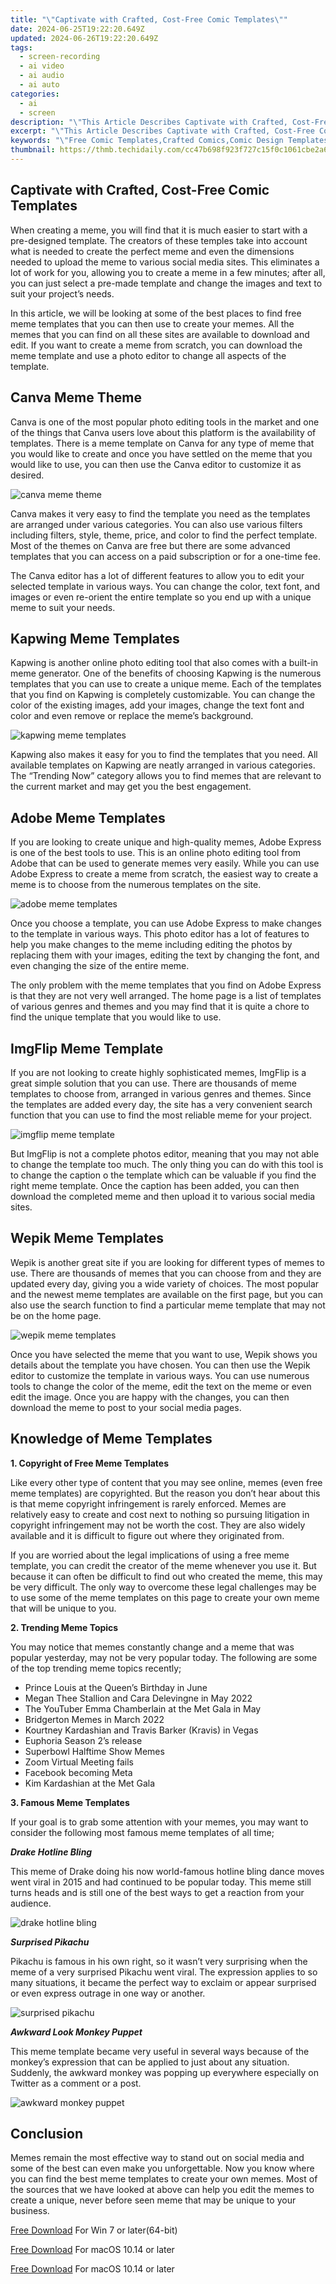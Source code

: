 ```yaml
---
title: "\"Captivate with Crafted, Cost-Free Comic Templates\""
date: 2024-06-25T19:22:20.649Z
updated: 2024-06-26T19:22:20.649Z
tags: 
  - screen-recording
  - ai video
  - ai audio
  - ai auto
categories: 
  - ai
  - screen
description: "\"This Article Describes Captivate with Crafted, Cost-Free Comic Templates\""
excerpt: "\"This Article Describes Captivate with Crafted, Cost-Free Comic Templates\""
keywords: "\"Free Comic Templates,Crafted Comics,Comic Design Templates,DIY Comics,Affordable Comics,Template-Based Comics,Cost-Free Comics\""
thumbnail: https://thmb.techidaily.com/cc47b698f923f727c15f0c1061cbe2a60849e3112495eb0d057b6f746e88f4ee.jpg
---
```


## Captivate with Crafted, Cost-Free Comic Templates

When creating a meme, you will find that it is much easier to start with a pre-designed template. The creators of these temples take into account what is needed to create the perfect meme and even the dimensions needed to upload the meme to various social media sites. This eliminates a lot of work for you, allowing you to create a meme in a few minutes; after all, you can just select a pre-made template and change the images and text to suit your project’s needs.

In this article, we will be looking at some of the best places to find free meme templates that you can then use to create your memes. All the memes that you can find on all these sites are available to download and edit. If you want to create a meme from scratch, you can download the meme template and use a photo editor to change all aspects of the template.

## Canva Meme Theme

Canva is one of the most popular photo editing tools in the market and one of the things that Canva users love about this platform is the availability of templates. There is a meme template on Canva for any type of meme that you would like to create and once you have settled on the meme that you would like to use, you can then use the Canva editor to customize it as desired.

![canva meme theme](https://images.wondershare.com/filmora/article-images/2022/07/canva-meme-theme.jpg)

Canva makes it very easy to find the template you need as the templates are arranged under various categories. You can also use various filters including filters, style, theme, price, and color to find the perfect template. Most of the themes on Canva are free but there are some advanced templates that you can access on a paid subscription or for a one-time fee.

The Canva editor has a lot of different features to allow you to edit your selected template in various ways. You can change the color, text font, and images or even re-orient the entire template so you end up with a unique meme to suit your needs.

## Kapwing Meme Templates

Kapwing is another online photo editing tool that also comes with a built-in meme generator. One of the benefits of choosing Kapwing is the numerous templates that you can use to create a unique meme. Each of the templates that you find on Kapwing is completely customizable. You can change the color of the existing images, add your images, change the text font and color and even remove or replace the meme’s background.

![kapwing meme templates](https://images.wondershare.com/filmora/article-images/2022/07/kapwing-meme-templates.jpg)

Kapwing also makes it easy for you to find the templates that you need. All available templates on Kapwing are neatly arranged in various categories. The “Trending Now” category allows you to find memes that are relevant to the current market and may get you the best engagement.

## Adobe Meme Templates

If you are looking to create unique and high-quality memes, Adobe Express is one of the best tools to use. This is an online photo editing tool from Adobe that can be used to generate memes very easily. While you can use Adobe Express to create a meme from scratch, the easiest way to create a meme is to choose from the numerous templates on the site.

![adobe meme templates](https://images.wondershare.com/filmora/article-images/2022/07/adobe-meme-templates.jpg)

Once you choose a template, you can use Adobe Express to make changes to the template in various ways. This photo editor has a lot of features to help you make changes to the meme including editing the photos by replacing them with your images, editing the text by changing the font, and even changing the size of the entire meme.

The only problem with the meme templates that you find on Adobe Express is that they are not very well arranged. The home page is a list of templates of various genres and themes and you may find that it is quite a chore to find the unique template that you would like to use.

## ImgFlip Meme Template

If you are not looking to create highly sophisticated memes, ImgFlip is a great simple solution that you can use. There are thousands of meme templates to choose from, arranged in various genres and themes. Since the templates are added every day, the site has a very convenient search function that you can use to find the most reliable meme for your project.

![imgflip meme template](https://images.wondershare.com/filmora/article-images/2022/07/imgflip-meme-template.jpg)

But ImgFlip is not a complete photos editor, meaning that you may not able to change the template too much. The only thing you can do with this tool is to change the caption o the template which can be valuable if you find the right meme template. Once the caption has been added, you can then download the completed meme and then upload it to various social media sites.

## Wepik Meme Templates

Wepik is another great site if you are looking for different types of memes to use. There are thousands of memes that you can choose from and they are updated every day, giving you a wide variety of choices. The most popular and the newest meme templates are available on the first page, but you can also use the search function to find a particular meme template that may not be on the home page.

![wepik meme templates](https://images.wondershare.com/filmora/article-images/2022/07/wepik-meme-templates.jpg)

Once you have selected the meme that you want to use, Wepik shows you details about the template you have chosen. You can then use the Wepik editor to customize the template in various ways. You can use numerous tools to change the color of the meme, edit the text on the meme or even edit the image. Once you are happy with the changes, you can then download the meme to post to your social media pages.

## Knowledge of Meme Templates

**1\. Copyright of Free Meme Templates**

Like every other type of content that you may see online, memes (even free meme templates) are copyrighted. But the reason you don’t hear about this is that meme copyright infringement is rarely enforced. Memes are relatively easy to create and cost next to nothing so pursuing litigation in copyright infringement may not be worth the cost. They are also widely available and it is difficult to figure out where they originated from.

If you are worried about the legal implications of using a free meme template, you can credit the creator of the meme whenever you use it. But because it can often be difficult to find out who created the meme, this may be very difficult. The only way to overcome these legal challenges may be to use some of the meme templates on this page to create your own meme that will be unique to you.

**2\. Trending Meme Topics**

You may notice that memes constantly change and a meme that was popular yesterday, may not be very popular today. The following are some of the top trending meme topics recently;

* Prince Louis at the Queen’s Birthday in June
* Megan Thee Stallion and Cara Delevingne in May 2022
* The YouTuber Emma Chamberlain at the Met Gala in May
* Bridgerton Memes in March 2022
* Kourtney Kardashian and Travis Barker (Kravis) in Vegas
* Euphoria Season 2’s release
* Superbowl Halftime Show Memes
* Zoom Virtual Meeting fails
* Facebook becoming Meta
* Kim Kardashian at the Met Gala

**3\. Famous Meme Templates**

If your goal is to grab some attention with your memes, you may want to consider the following most famous meme templates of all time;

**_Drake Hotline Bling_**

This meme of Drake doing his now world-famous hotline bling dance moves went viral in 2015 and had continued to be popular today. This meme still turns heads and is still one of the best ways to get a reaction from your audience.

![drake hotline bling](https://images.wondershare.com/filmora/article-images/2022/07/drake-hotline-bling.jpg)

**_Surprised Pikachu_**

Pikachu is famous in his own right, so it wasn’t very surprising when the meme of a very surprised Pikachu went viral. The expression applies to so many situations, it became the perfect way to exclaim or appear surprised or even express outrage in one way or another.

![surprised pikachu](https://images.wondershare.com/filmora/article-images/2022/07/surprised-pikachu.jpg)

**_Awkward Look Monkey Puppet_**

This meme template became very useful in several ways because of the monkey’s expression that can be applied to just about any situation. Suddenly, the awkward monkey was popping up everywhere especially on Twitter as a comment or a post.

![awkward monkey puppet](https://images.wondershare.com/filmora/article-images/2022/07/awkward-monkey-puppet.jpg)

## Conclusion

Memes remain the most effective way to stand out on social media and some of the best can even make you unforgettable. Now you know where you can find the best meme templates to create your own memes. Most of the sources that we have looked at above can help you edit the memes to create a unique, never before seen meme that may be unique to your business.

[Free Download](https://tools.techidaily.com/wondershare/filmora/download/) For Win 7 or later(64-bit)

[Free Download](https://tools.techidaily.com/wondershare/filmora/download/) For macOS 10.14 or later

[Free Download](https://tools.techidaily.com/wondershare/filmora/download/) For macOS 10.14 or later

<ins class="adsbygoogle"
     style="display:block"
     data-ad-format="autorelaxed"
     data-ad-client="ca-pub-7571918770474297"
     data-ad-slot="1223367746"></ins>

<ins class="adsbygoogle"
     style="display:block"
     data-ad-format="autorelaxed"
     data-ad-client="ca-pub-7571918770474297"
     data-ad-slot="1223367746"></ins>



<ins class="adsbygoogle"
     style="display:block"
     data-ad-client="ca-pub-7571918770474297"
     data-ad-slot="8358498916"
     data-ad-format="auto"
     data-full-width-responsive="true"></ins>



